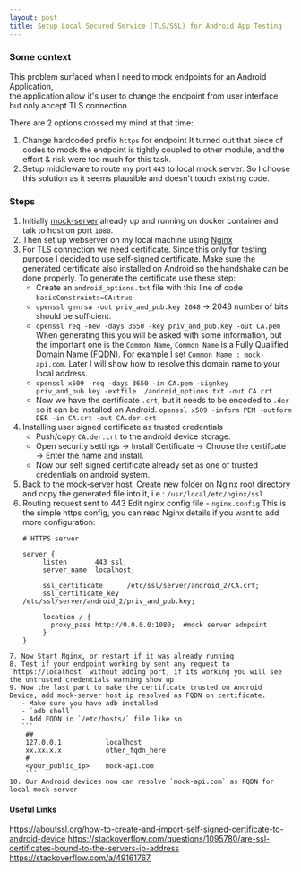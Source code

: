 ```yaml
---
layout: post
title: Setup Local Secured Service (TLS/SSL) for Android App Testing
---
```


### Some context
This problem surfaced when I need to mock endpoints for an Android Application,  
the application allow it's user to change the endpoint from user interface but only accept TLS connection.

There are 2 options crossed my mind at that time:
  1. Change hardcoded prefix `https` for endpoint
     It turned out that piece of codes to mock the endpoint is tightly coupled to other module, and the effort & risk were too much for this task.
  2. Setup middleware to route my port `443` to local mock server.
     So I choose this solution as it seems plausible and doesn't touch existing code.

### Steps
  1. Initially [mock-server](http://www.mock-server.com/) already up and running on docker container and talk to host on port `1080`.
  2. Then set up webserver on my local machine using [Nginx](https://www.nginx.com/resources/wiki/start/)
  3. For TLS connection we need certificate.
     Since this only for testing purpose I decided to use self-signed certificate.
     Make sure the generated certificate also installed on Android so the handshake can be done properly.
     To generate the certificate use these step:
      - Create an `android_options.txt` file with this line of code
          `basicConstraints=CA:true`
      - `openssl genrsa -out priv_and_pub.key 2048`  -> 2048 number of bits should be sufficient.
      - `openssl req -new -days 3650 -key priv_and_pub.key -out CA.pem`
         When generating this you will be asked with some information, but the important one is the `Common Name`,
        `Common Name` is a Fully Qualified Domain Name [(FQDN)](https://en.wikipedia.org/wiki/Fully_qualified_domain_name).
        For example I set `Common Name : mock-api.com`. Later I will show how to resolve this domain name to your local address.
      - `openssl x509 -req -days 3650 -in CA.pem -signkey priv_and_pub.key -extfile ./android_options.txt -out CA.crt`
      - Now we have the certificate `.crt`, but it needs to be encoded to `.der` so it can be installed on Android.
        `openssl x509 -inform PEM -outform DER -in CA.crt -out CA.der.crt`
   4. Installing user signed certificate as trusted credentials
      - Push/copy `CA.der.crt` to the android device storage.
      - Open security settings -> Install Certificate -> Choose the certifcate -> Enter the name and install.
      - Now our self signed certificate already set as one of trusted credentials on android system.
   5. Back to the mock-server host. Create new folder on Nginx root directory and copy the generated file into it, i.e : `/usr/local/etc/nginx/ssl`
   6. Routing request sent to 443
      Edit nginx config file - `nginx.config`
      This is the simple https config, you can read Nginx details if you want to add more configuration:
      ```
      # HTTPS server

      server {
           listen       443 ssl;
           server_name  localhost;

           ssl_certificate      /etc/ssl/server/android_2/CA.crt;
           ssl_certificate_key  /etc/ssl/server/android_2/priv_and_pub.key;

           location / {
             proxy_pass http://0.0.0.0:1080;  #mock server ednpoint
           }
      }
      ```
    7. Now Start Nginx, or restart if it was already running
    8. Test if your endpoint working by sent any request to `https://localhost` without adding port, if its working you will see the untrusted credentials warning show up
    9. Now the last part to make the certificate trusted on Android Device, add mock-server host ip resolved as FQDN on certificate.
       - Make sure you have adb installed
       - `adb shell`
       - Add FQDN in `/etc/hosts/` file like so
       ```
        ##
        127.0.0.1           localhost
        xx.xx.x.x           other_fqdn_here
        #
        <your_public_ip>    mock-api.com
        ```
    10. Our Android devices now can resolve `mock-api.com` as FQDN for local mock-server


 #### Useful Links
 https://aboutssl.org/how-to-create-and-import-self-signed-certificate-to-android-device
 https://stackoverflow.com/questions/1095780/are-ssl-certificates-bound-to-the-servers-ip-address
 https://stackoverflow.com/a/49161767
